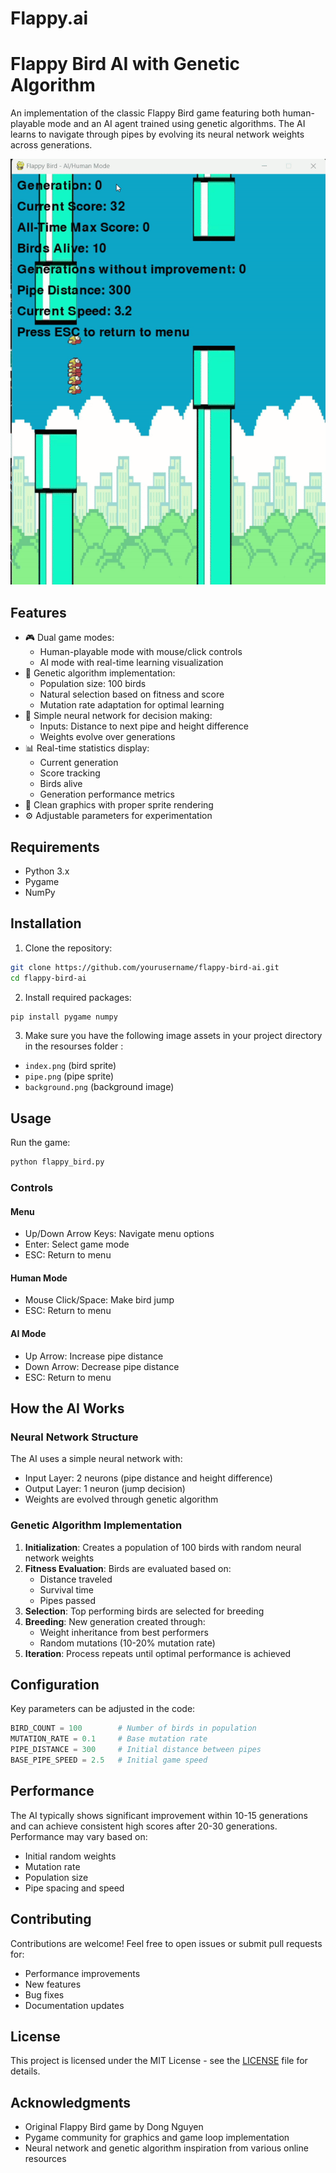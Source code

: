 # Flappy.ai
# Flappy Bird AI with Genetic Algorithm

An implementation of the classic Flappy Bird game featuring both human-playable mode and an AI agent trained using genetic algorithms. The AI learns to navigate through pipes by evolving its neural network weights across generations.

![Flappy Bird AI Demo](resources/flappy.gif)

## Features

- 🎮 Dual game modes:
  - Human-playable mode with mouse/click controls
  - AI mode with real-time learning visualization
- 🧬 Genetic algorithm implementation:
  - Population size: 100 birds
  - Natural selection based on fitness and score
  - Mutation rate adaptation for optimal learning
- 🧠 Simple neural network for decision making:
  - Inputs: Distance to next pipe and height difference
  - Weights evolve over generations
- 📊 Real-time statistics display:
  - Current generation
  - Score tracking
  - Birds alive
  - Generation performance metrics
- 🎨 Clean graphics with proper sprite rendering
- ⚙️ Adjustable parameters for experimentation

## Requirements

- Python 3.x
- Pygame
- NumPy

## Installation

1. Clone the repository:
```bash
git clone https://github.com/yourusername/flappy-bird-ai.git
cd flappy-bird-ai
```

2. Install required packages:
```bash
pip install pygame numpy
```

3. Make sure you have the following image assets in your project directory in the resourses folder :
- `index.png` (bird sprite)
- `pipe.png` (pipe sprite)
- `background.png` (background image)

## Usage

Run the game:
```bash
python flappy_bird.py
```
 
### Controls

#### Menu
- Up/Down Arrow Keys: Navigate menu options
- Enter: Select game mode
- ESC: Return to menu

#### Human Mode
- Mouse Click/Space: Make bird jump
- ESC: Return to menu

#### AI Mode
- Up Arrow: Increase pipe distance
- Down Arrow: Decrease pipe distance
- ESC: Return to menu

## How the AI Works

### Neural Network Structure
The AI uses a simple neural network with:
- Input Layer: 2 neurons (pipe distance and height difference)
- Output Layer: 1 neuron (jump decision)
- Weights are evolved through genetic algorithm

### Genetic Algorithm Implementation
1. **Initialization**: Creates a population of 100 birds with random neural network weights
2. **Fitness Evaluation**: Birds are evaluated based on:
   - Distance traveled
   - Survival time
   - Pipes passed
3. **Selection**: Top performing birds are selected for breeding
4. **Breeding**: New generation created through:
   - Weight inheritance from best performers
   - Random mutations (10-20% mutation rate)
5. **Iteration**: Process repeats until optimal performance is achieved

## Configuration

Key parameters can be adjusted in the code:

```python
BIRD_COUNT = 100        # Number of birds in population
MUTATION_RATE = 0.1     # Base mutation rate
PIPE_DISTANCE = 300     # Initial distance between pipes
BASE_PIPE_SPEED = 2.5   # Initial game speed
```

## Performance

The AI typically shows significant improvement within 10-15 generations and can achieve consistent high scores after 20-30 generations. Performance may vary based on:
- Initial random weights
- Mutation rate
- Population size
- Pipe spacing and speed

## Contributing

Contributions are welcome! Feel free to open issues or submit pull requests for:
- Performance improvements
- New features
- Bug fixes
- Documentation updates

## License

This project is licensed under the MIT License - see the [LICENSE](LICENSE.md) file for details.

## Acknowledgments

- Original Flappy Bird game by Dong Nguyen
- Pygame community for graphics and game loop implementation
- Neural network and genetic algorithm inspiration from various online resources
